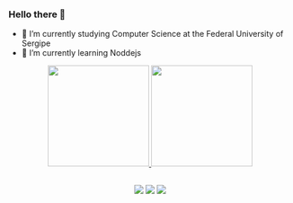 ### Hello there 👋

- 🔭 I’m currently studying Computer Science at the Federal University of Sergipe
- 🌱 I’m currently learning Noddejs

<div align="center">
  <a href="https://github.com/Jorgeloch">
  <img height="180em" src="https://github-readme-stats.vercel.app/api?username=Jorgeloch&show_icons=true&theme=dark&include_all_commits=true&count_private=true"/>
  <img height="180em" src="https://github-readme-stats.vercel.app/api/top-langs/?username=Jorgeloch&layout=compact&langs_count=7&theme=dark"/>
</div>

 ##
 
<div align="center"> 
  <a href="https://instagram.com/jorgeloch_" target="_blank"><img src="https://img.shields.io/badge/-Instagram-%23E4405F?style=for-the-badge&logo=instagram&logoColor=white" target="_blank"></a>
  <a href = "mailto:jorgembloch2001@gmail.com"><img src="https://img.shields.io/badge/-Gmail-%23333?style=for-the-badge&logo=gmail&logoColor=white" target="_blank"></a>
  <a href="https://www.linkedin.com/in/jorge-mendonça-boaretto-loch" target="_blank"><img src="https://img.shields.io/badge/-LinkedIn-%230077B5?style=for-the-badge&logo=linkedin&logoColor=white" target="_blank"></a>
</div>
